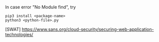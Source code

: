 In case error "No Module find", try 
```
pip3 install <package-name>
python3 <python-file>.py
```
[SWAT]
https://www.sans.org/cloud-security/securing-web-application-technologies/
